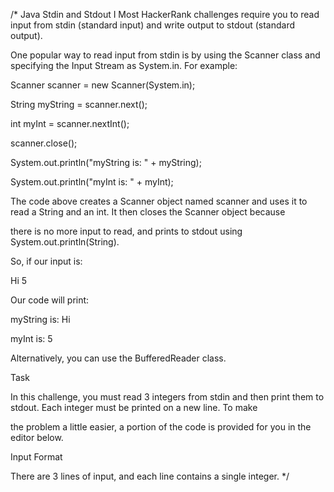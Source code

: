 /* Java Stdin and Stdout I
Most HackerRank challenges require you to read input from stdin (standard input) and write output to stdout (standard output).

One popular way to read input from stdin is by using the Scanner class and specifying the Input Stream as System.in. For example:

Scanner scanner = new Scanner(System.in);

String myString = scanner.next();

int myInt = scanner.nextInt();

scanner.close();

System.out.println("myString is: " + myString);

System.out.println("myInt is: " + myInt);

The code above creates a Scanner object named scanner and uses it to read a String and an int. It then closes the Scanner object because

there is no more input to read, and prints to stdout using System.out.println(String). 

So, if our input is:

Hi 5


Our code will print:

myString is: Hi

myInt is: 5

Alternatively, you can use the BufferedReader class.

Task 

In this challenge, you must read 3 integers from stdin and then print them to stdout. Each integer must be printed on a new line. To make

the problem a little easier, a portion of the code is provided for you in the editor below.


Input Format

There are 3 lines of input, and each line contains a single integer. */